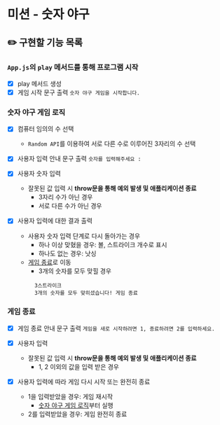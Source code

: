 # 미션 - 숫자 야구

## ✏️ 구현할 기능 목록

### `App.js`의 `play` 메서드를 통해 프로그램 시작

- [x] play 메서드 생성
- [x] 게임 시작 문구 출력 `숫자 야구 게임을 시작합니다.`

### 숫자 야구 게임 로직

- [x] 컴퓨터 임의의 수 선택

  - `Random API`를 이용하여 서로 다른 수로 이루어진 3자리의 수 선택

- [x] 사용자 입력 안내 문구 출력 `숫자를 입력해주세요 :`

- [x] 사용자 숫자 입력

  - 잘못된 값 입력 시 **throw문을 통해 예외 발생 및 애플리케이션 종료**
    - 3자리 수가 아닌 경우
    - 서로 다른 수가 아닌 경우

- [x] 사용자 입력에 대한 결과 출력
  - 사용자 숫자 입력 단계로 다시 돌아가는 경우
    - 하나 이상 맞혔을 경우: 볼, 스트라이크 개수로 표시
    - 하나도 없는 경우: 낫싱
  - [게임 종료](#게임-종료)로 이동
    - 3개의 숫자를 모두 맞힐 경우
    ```
      3스트라이크
      3개의 숫자를 모두 맞히셨습니다! 게임 종료
    ```

### 게임 종료

- [x] 게임 종료 안내 문구 출력 `게임을 새로 시작하려면 1, 종료하려면 2를 입력하세요.`
- [x] 사용자 입력

  - 잘못된 값 입력 시 **throw문을 통해 예외 발생 및 애플리케이션 종료**<br>
    - 1, 2 이외의 값을 입력 받은 경우

- [x] 사용자 입력에 따라 게임 다시 시작 또는 완전히 종료
  - 1을 입력받았을 경우: 게임 재시작
    - [숫자 야구 게임 로직](#숫자-야구-게임-로직)부터 실행
  - 2를 입력받았을 경우: 게임 완전히 종료
